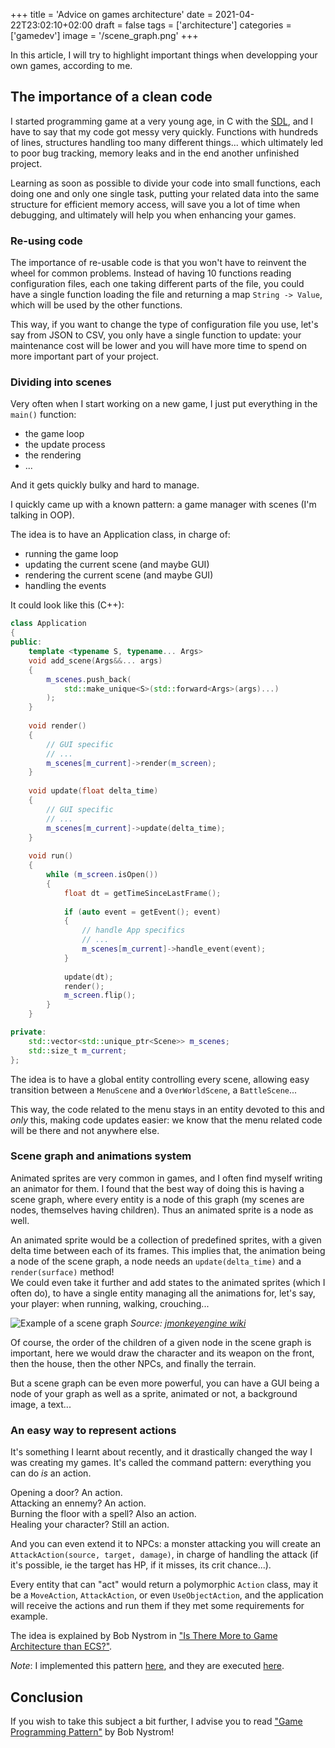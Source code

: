 +++
title = 'Advice on games architecture'
date = 2021-04-22T23:02:10+02:00
draft = false
tags = ['architecture']
categories = ['gamedev']
image = '/scene_graph.png'
+++

In this article, I will try to highlight important things when developping your own games, according to me.

## The importance of a clean code

I started programming game at a very young age, in C with the [SDL](https://www.libsdl.org/), and I have to say that my code got messy very quickly. Functions with hundreds of lines, structures handling too many different things... which ultimately led to poor bug tracking, memory leaks and in the end another unfinished project.

Learning as soon as possible to divide your code into small functions, each doing one and only one single task, putting your related data into the same structure for efficient memory access, will save you a lot of time when debugging, and ultimately will help you when enhancing your games.

### Re-using code

The importance of re-usable code is that you won't have to reinvent the wheel for common problems. Instead of having 10 functions reading configuration files, each one taking different parts of the file, you could have a single function loading the file and returning a map `String -> Value`, which will be used by the other functions.

This way, if you want to change the type of configuration file you use, let's say from JSON to CSV, you only have a single function to update: your maintenance cost will be lower and you will have more time to spend on more important part of your project.

### Dividing into scenes

Very often when I start working on a new game, I just put everything in the `main()` function:
* the game loop
* the update process
* the rendering
* ...

And it gets quickly bulky and hard to manage.

I quickly came up with a known pattern: a game manager with scenes (I'm talking in OOP).

The idea is to have an Application class, in charge of:
* running the game loop
* updating the current scene (and maybe GUI)
* rendering the current scene (and maybe GUI)
* handling the events

It could look like this (C++):

```cpp
class Application
{
public:
	template <typename S, typename... Args>
	void add_scene(Args&&... args)
	{
		m_scenes.push_back(
			std::make_unique<S>(std::forward<Args>(args)...)
		);
	}
	
	void render()
	{
		// GUI specific
		// ...
		m_scenes[m_current]->render(m_screen);
	}
	
	void update(float delta_time)
	{
		// GUI specific
		// ...
		m_scenes[m_current]->update(delta_time);
	}
	
	void run()
	{
		while (m_screen.isOpen())
		{
			float dt = getTimeSinceLastFrame();
			
			if (auto event = getEvent(); event)
			{
				// handle App specifics
				// ...
				m_scenes[m_current]->handle_event(event);
			}
			
			update(dt);
			render();
			m_screen.flip();
		}
	}

private:
	std::vector<std::unique_ptr<Scene>> m_scenes;
	std::size_t m_current;
};
```

The idea is to have a global entity controlling every scene, allowing easy transition between a `MenuScene` and a `OverWorldScene`, a `BattleScene`...

This way, the code related to the menu stays in an entity devoted to this and *only* this, making code updates easier: we know that the menu related code will be there and not anywhere else.

### Scene graph and animations system

Animated sprites are very common in games, and I often find myself writing an animator for them. I found that the best way of doing this is having a scene graph, where every entity is a node of this graph (my scenes are nodes, themselves having children). Thus an animated sprite is a node as well.

An animated sprite would be a collection of predefined sprites, with a given delta time between each of its frames. This implies that, the animation being a node of the scene graph, a node needs an `update(delta_time)` and a `render(surface)` method!  
We could even take it further and add states to the animated sprites (which I often do), to have a single entity managing all the animations for, let's say, your player: when running, walking, crouching...

![Example of a scene graph](/scene_graph.png)
*Source: [jmonkeyengine wiki](https://wiki.jmonkeyengine.org/docs/3.3/core/scene/spatial.html)*

Of course, the order of the children of a given node in the scene graph is important, here we would draw the character and its weapon on the front, then the house, then the other NPCs, and finally the terrain.

But a scene graph can be even more powerful, you can have a GUI being a node of your graph as well as a sprite, animated or not, a background image, a text...

### An easy way to represent actions

It's something I learnt about recently, and it drastically changed the way I was creating my games. It's called the command pattern: everything you can do *is* an action.

Opening a door? An action.  
Attacking an ennemy? An action.  
Burning the floor with a spell? Also an action.  
Healing your character? Still an action.

And you can even extend it to NPCs: a monster attacking you will create an `AttackAction(source, target, damage)`, in charge of handling the attack (if it's possible, ie the target has HP, if it misses, its crit chance...).

Every entity that can "act" would return a polymorphic `Action` class, may it be a `MoveAction`, `AttackAction`, or even `UseObjectAction`, and the application will receive the actions and run them if they met some requirements for example.

The idea is explained by Bob Nystrom in ["Is There More to Game Architecture than ECS?"](https://youtu.be/JxI3Eu5DPwE?t=965).

*Note*: I implemented this pattern [here](https://github.com/SuperFola/pataro/tree/master/include/Pataro/Actions), and they are executed [here](https://github.com/SuperFola/pataro/blob/master/src/Pataro/Map/Level.cpp#L162-L175).

## Conclusion

If you wish to take this subject a bit further, I advise you to read ["Game Programming Pattern"](https://gameprogrammingpatterns.com) by Bob Nystrom!

